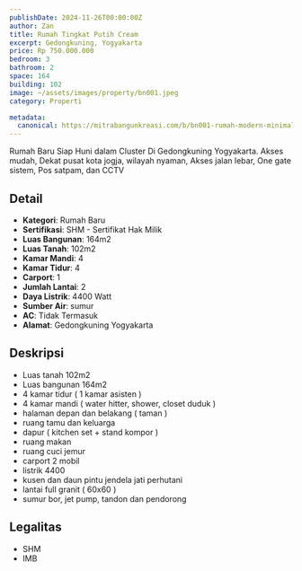 ```yaml
---
publishDate: 2024-11-26T00:00:00Z
author: Zan
title: Rumah Tingkat Putih Cream
excerpt: Gedongkuning, Yogyakarta
price: Rp 750.000.000
bedroom: 3
bathroom: 2
space: 164
building: 102
image: ~/assets/images/property/bn001.jpeg
category: Properti

metadata:
  canonical: https://mitrabangunkreasi.com/b/bn001-rumah-modern-minimalis
---
```


Rumah Baru Siap Huni dalam Cluster Di Gedongkuning Yogyakarta. Akses mudah, Dekat pusat kota jogja, wilayah nyaman, Akses jalan lebar, One gate sistem, Pos satpam, dan CCTV

<!-- ![Gambar Rumah Tampak Depan](~/assets/images/products/b/bn001.jpeg) -->

## Detail

- **Kategori**: Rumah Baru
- **Sertifikasi**: SHM - Sertifikat Hak Milik
- **Luas Bangunan**: 164m2
- **Luas Tanah**: 102m2
- **Kamar Mandi**: 4
- **Kamar Tidur**: 4
- **Carport**: 1
- **Jumlah Lantai**: 2
- **Daya Listrik**: 4400 Watt
- **Sumber Air**: sumur
- **AC**: Tidak Termasuk
- **Alamat**: Gedongkuning Yogyakarta

## Deskripsi

- Luas tanah 102m2
- Luas bangunan 164m2
- 4 kamar tidur ( 1 kamar asisten )
- 4 kamar mandi ( water hitter, shower, closet duduk )
- halaman depan dan belakang ( taman )
- ruang tamu dan keluarga
- dapur ( kitchen set + stand kompor )
- ruang makan
- ruang cuci jemur
- carport 2 mobil
- listrik 4400
- kusen dan daun pintu jendela jati perhutani
- lantai full granit ( 60x60 )
- sumur bor, jet pump, tandon dan pendorong

## Legalitas
- SHM
- IMB